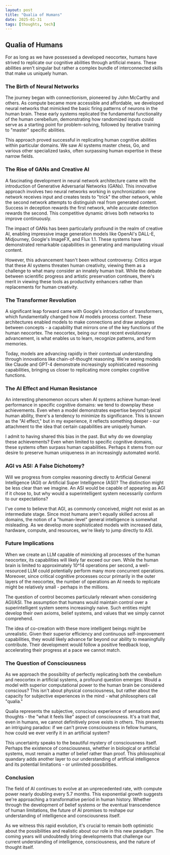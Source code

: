 ```yaml
---
layout: post
title: "Qualia of Humans"
date: 2025-01-31
tags: [thoughts, tech]
---
```


## Qualia of Humans

For as long as we have possessed a developed neocortex, humans have strived to replicate our cognitive abilities through artificial means. These abilities aren't singular but rather a complex bundle of interconnected skills that make us uniquely human.

### The Birth of Neural Networks

The journey began with connectionism, pioneered by John McCarthy and others. As compute became more accessible and affordable, we developed neural networks that mimicked the basic firing patterns of neurons in the human brain. These early systems replicated the fundamental functionality of the human cerebellum, demonstrating how randomized inputs could serve as a starting point for problem-solving, followed by iterative training to "master" specific abilities.

This approach proved successful in replicating human cognitive abilities within particular domains. We saw AI systems master chess, Go, and various other specialized tasks, often surpassing human expertise in these narrow fields.

### The Rise of GANs and Creative AI

A fascinating development in neural network architecture came with the introduction of Generative Adversarial Networks (GANs). This innovative approach involves two neural networks working in synchronization: one network receives input and creates tests to "trick" the other network, while the second network attempts to distinguish real from generated content. Success in deception rewards the first network, while accurate detection rewards the second. This competitive dynamic drives both networks to improve continuously.

The impact of GANs has been particularly profound in the realm of creative AI, enabling impressive image generation models like OpenAI's DALL-E, Midjourney, Google's ImageFX, and Flux 1.1. These systems have demonstrated remarkable capabilities in generating and manipulating visual content.

However, this advancement hasn't been without controversy. Critics argue that these AI systems threaten human creativity, viewing them as a challenge to what many consider an innately human trait. While the debate between scientific progress and artistic preservation continues, there's merit in viewing these tools as productivity enhancers rather than replacements for human creativity.

### The Transformer Revolution

A significant leap forward came with Google's introduction of transformers, which fundamentally changed how AI models process context. These architectures enabled models to make connections and draw analogies between concepts - a capability that mirrors one of the key functions of the human neocortex. The neocortex, being our most recent evolutionary advancement, is what enables us to learn, recognize patterns, and form memories.

Today, models are advancing rapidly in their contextual understanding through innovations like chain-of-thought reasoning. We're seeing models like Claude and GPT-4 demonstrate increasingly sophisticated reasoning capabilities, bringing us closer to replicating more complex cognitive functions.

### The AI Effect and Human Resistance

An interesting phenomenon occurs when AI systems achieve human-level performance in specific cognitive domains: we tend to downplay these achievements. Even when a model demonstrates expertise beyond typical human ability, there's a tendency to minimize its significance. This is known as the "AI effect," but in my experience, it reflects something deeper - our attachment to the idea that certain capabilities are uniquely human.

I admit to having shared this bias in the past. But why do we downplay these achievements? Even when limited to specific cognitive domains, these systems often surpass human capabilities. Perhaps it stems from our desire to preserve human uniqueness in an increasingly automated world.

### AGI vs ASI: A False Dichotomy?

Will we progress from complex reasoning directly to Artificial General Intelligence (AGI) or Artificial Super Intelligence (ASI)? The distinction might be less clear than we imagine. An ASI would be capable of appearing as AGI if it chose to, but why would a superintelligent system necessarily conform to our expectations?

I've come to believe that AGI, as commonly conceived, might not exist as an intermediate stage. Since most humans aren't equally skilled across all domains, the notion of a "human-level" general intelligence is somewhat misleading. As we develop more sophisticated models with increased data, hardware, compute, and resources, we're likely to jump directly to ASI.

### Future Implications

When we create an LLM capable of mimicking all processes of the human neocortex, its capabilities will likely far exceed our own. While the human brain is limited to approximately 10^14 operations per second, a well-resourced LLM could potentially perform many more concurrent operations. Moreover, since critical cognitive processes occur primarily in the outer layers of the neocortex, the number of operations an AI needs to replicate might be relatively small - perhaps in the millions.

The question of control becomes particularly relevant when considering AGI/ASI. The assumption that humans would maintain control over a superintelligent system seems increasingly naive. Such entities might develop their own axioms, belief systems, and values that we simply cannot comprehend.

The idea of co-creation with these more intelligent beings might be unrealistic. Given their superior efficiency and continuous self-improvement capabilities, they would likely advance far beyond our ability to meaningfully contribute. Their development would follow a positive feedback loop, accelerating their progress at a pace we cannot match.

### The Question of Consciousness

As we approach the possibility of perfectly replicating both the cerebellum and neocortex in artificial systems, a profound question emerges: Would a model with superior computational power to the human brain be considered conscious? This isn't about physical consciousness, but rather about the capacity for subjective experiences in the mind - what philosophers call "qualia."

Qualia represents the subjective, conscious experience of sensations and thoughts - the "what it feels like" aspect of consciousness. It's a trait that, even in humans, we cannot definitively prove exists in others. This presents an intriguing paradox: if we can't prove consciousness in fellow humans, how could we ever verify it in an artificial system?

This uncertainty speaks to the beautiful mystery of consciousness itself. Perhaps the existence of consciousness, whether in biological or artificial systems, must remain a matter of belief rather than proof. This philosophical quandary adds another layer to our understanding of artificial intelligence and its potential limitations - or unlimited possibilities.

### Conclusion

The field of AI continues to evolve at an unprecedented rate, with compute power nearly doubling every 5.7 months. This exponential growth suggests we're approaching a transformative period in human history. Whether through the development of belief systems or the eventual transcendence of human limitations, the future of AI promises to reshape our understanding of intelligence and consciousness itself.

As we witness this rapid evolution, it's crucial to remain both optimistic about the possibilities and realistic about our role in this new paradigm. The coming years will undoubtedly bring developments that challenge our current understanding of intelligence, consciousness, and the nature of thought itself.
